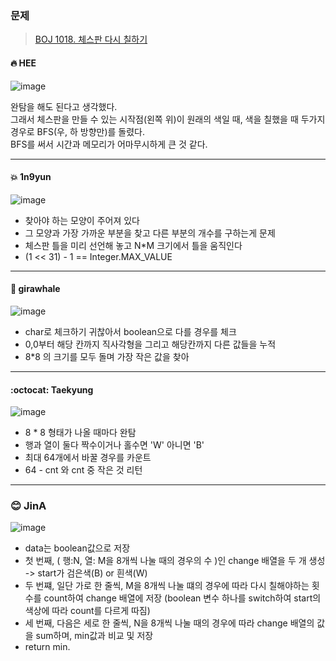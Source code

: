 ### 문제
> [BOJ 1018. 체스판 다시 칠하기](https://www.acmicpc.net/problem/1018)


#### 🔥 HEE

![image](https://user-images.githubusercontent.com/25292715/91323523-ed2a4780-e7fb-11ea-9c80-2f24f0ec50d2.png)

완탐을 해도 된다고 생각했다.  
그래서 체스판을 만들 수 있는 시작점(왼쪽 위)이 원래의 색일 때, 색을 칠했을 때 두가지 경우로 BFS(우, 하 방향만)를 돌렸다.  
BFS를 써서 시간과 메모리가 어마무시하게 큰 것 같다. 

---

#### :boom: 1n9yun
![image](https://user-images.githubusercontent.com/38209225/91534369-5faa3d00-e94c-11ea-8afc-4b851bd10de8.png)

- 찾아야 하는 모양이 주어져 있다
- 그 모양과 가장 가까운 부분을 찾고 다른 부분의 개수를 구하는게 문제
- 체스판 틀을 미리 선언해 놓고 N*M 크기에서 틀을 움직인다
- (1 << 31) - 1 == Integer.MAX_VALUE

---

#### :whale: girawhale
![image](https://user-images.githubusercontent.com/48428699/91385642-5a75c100-e86c-11ea-8f0e-5e8a29ab5f1f.png)

- char로 체크하기 귀찮아서 boolean으로 다를 경우를 체크
- 0,0부터 해당 칸까지 직사각형을 그리고 해당칸까지 다른 값들을 누적
- 8\*8 의 크기를 모두 돌며 가장 작은 값을 찾아  

---

#### :octocat: Taekyung
![image](https://user-images.githubusercontent.com/37056992/91389599-1c7c9b00-e874-11ea-9e03-3310bd9d6e02.png)

- 8 * 8 형태가 나올 때마다 완탐
- 행과 열이 둘다 짝수이거나 홀수면 'W' 아니면 'B'
- 최대 64개에서 바꿀 경우를 카운트
- 64 - cnt 와 cnt 중 작은 것 리턴  

---

### 😊 JinA
![image](https://user-images.githubusercontent.com/52408122/92066760-a3ce8f00-eddd-11ea-9cb4-e218e8972eba.png)

- data는 boolean값으로 저장
- 첫 번째, ( 행:N, 열: M을 8개씩 나눌 때의 경우의 수 )인 change 배열을 두 개 생성 -> start가 검은색(B) or 흰색(W)
- 두 번쨰, 일단 가로 한 줄씩, M을 8개씩 나눌 떄의 경우에 따라 다시 칠해야하는 횟수를 count하여 change 배열에 저장
		(boolean 변수 하나를 switch하여 start의 색상에 따라 count를 다르게 따짐)
- 세 번째, 다음은 세로 한 줄씩, N을 8개씩 나눌 때의 경우에 따라  change 배열의 값을 sum하며, min값과 비교 및 저장
- return min.
